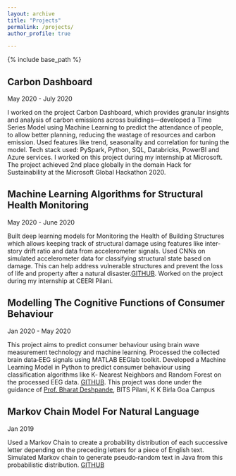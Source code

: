 ```yaml
---
layout: archive
title: "Projects"
permalink: /projects/
author_profile: true

---
```

{% include base_path %}
## Carbon Dashboard 
May 2020 - July 2020

I worked on the project Carbon Dashboard, which provides granular insights and analysis of carbon emissions across buildings—developed a Time Series Model using Machine Learning to predict the attendance of people, to allow better planning, reducing the wastage of resources and carbon emission. Used features like trend, seasonality and correlation for tuning the model. Tech stack used: PySpark, Python, SQL, Databricks, PowerBI and Azure services. I worked on this project during my internship at Microsoft. 
The project achieved 2nd place globally in the domain Hack for Sustainability at the Microsoft Global Hackathon 2020.

## Machine Learning Algorithms for Structural Health Monitoring 
May 2020 - June 2020

Built deep learning models for Monitoring the Health of Building Structures which allows keeping track of structural damage using features like inter-story drift ratio and data from accelerometer signals. Used CNNs on simulated accelerometer data for classifying structural state based on damage. This can help address vulnerable structures and prevent the loss of life and property after a natural disaster.[GITHUB](https://github.com/vishwa27yvs/Structural-Health-Monitoring). Worked on the project during my internship at CEERI Pilani.

## Modelling The Cognitive Functions of Consumer Behaviour 
Jan 2020 - May 2020

This project aims to predict consumer behaviour using brain wave measurement technology and machine learning. Processed the collected brain data‑EEG signals using MATLAB EEGlab toolkit. Developed a Machine Learning Model in Python to predict consumer behaviour using classification algorithms like K‑ Nearest Neighbors and
Random Forest on the processed EEG data. [GITHUB](https://github.com/vishwa27yvs/ML-and-Consumer-Neuroscience). This project was done under the guidance of [Prof. Bharat Deshpande](https://www.bits-pilani.ac.in/goa/bmd/profile), BITS Pilani, K K Birla Goa Campus

## Markov Chain Model For Natural Language 
Jan 2019

Used a Markov Chain to create a probability distribution of each successive letter depending on the preceding letters for a piece of English text. Simulated Markov chain to generate pseudo‑random text in Java from this probabilistic distribution. [GITHUB](https://github.com/vishwa27yvs/Intro-to-Computer-Science-COS-126/tree/master/Markov%20Model)
